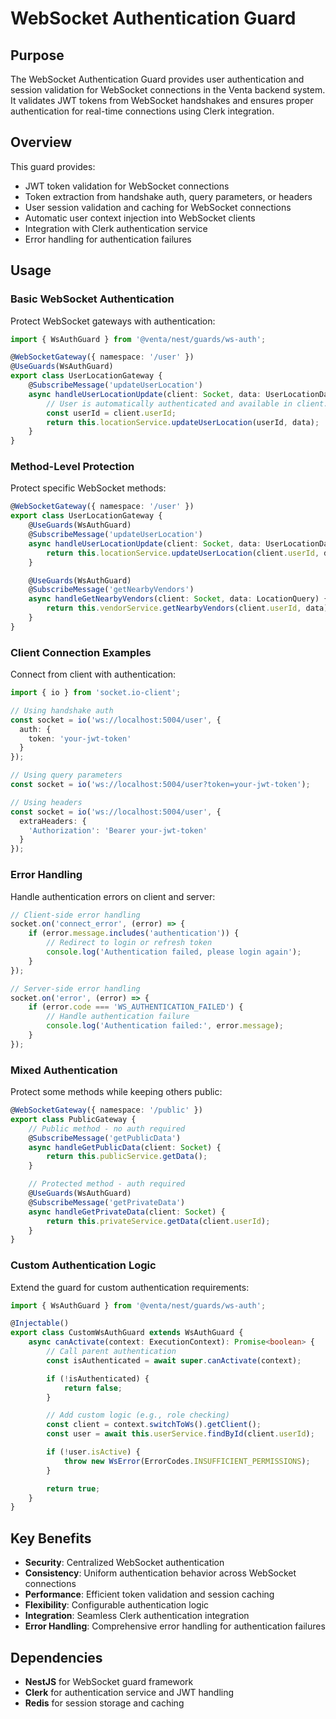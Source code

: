 # WebSocket Authentication Guard

## Purpose

The WebSocket Authentication Guard provides user authentication and session validation for WebSocket connections in the Venta backend system. It validates JWT tokens from WebSocket handshakes and ensures proper authentication for real-time connections using Clerk integration.

## Overview

This guard provides:

- JWT token validation for WebSocket connections
- Token extraction from handshake auth, query parameters, or headers
- User session validation and caching for WebSocket connections
- Automatic user context injection into WebSocket clients
- Integration with Clerk authentication service
- Error handling for authentication failures

## Usage

### Basic WebSocket Authentication

Protect WebSocket gateways with authentication:

```typescript
import { WsAuthGuard } from '@venta/nest/guards/ws-auth';

@WebSocketGateway({ namespace: '/user' })
@UseGuards(WsAuthGuard)
export class UserLocationGateway {
	@SubscribeMessage('updateUserLocation')
	async handleUserLocationUpdate(client: Socket, data: UserLocationData) {
		// User is automatically authenticated and available in client.userId
		const userId = client.userId;
		return this.locationService.updateUserLocation(userId, data);
	}
}
```

### Method-Level Protection

Protect specific WebSocket methods:

```typescript
@WebSocketGateway({ namespace: '/user' })
export class UserLocationGateway {
	@UseGuards(WsAuthGuard)
	@SubscribeMessage('updateUserLocation')
	async handleUserLocationUpdate(client: Socket, data: UserLocationData) {
		return this.locationService.updateUserLocation(client.userId, data);
	}

	@UseGuards(WsAuthGuard)
	@SubscribeMessage('getNearbyVendors')
	async handleGetNearbyVendors(client: Socket, data: LocationQuery) {
		return this.vendorService.getNearbyVendors(client.userId, data);
	}
}
```

### Client Connection Examples

Connect from client with authentication:

```typescript
import { io } from 'socket.io-client';

// Using handshake auth
const socket = io('ws://localhost:5004/user', {
  auth: {
    token: 'your-jwt-token'
  }
});

// Using query parameters
const socket = io('ws://localhost:5004/user?token=your-jwt-token');

// Using headers
const socket = io('ws://localhost:5004/user', {
  extraHeaders: {
    'Authorization': 'Bearer your-jwt-token'
  }
});
```

### Error Handling

Handle authentication errors on client and server:

```typescript
// Client-side error handling
socket.on('connect_error', (error) => {
	if (error.message.includes('authentication')) {
		// Redirect to login or refresh token
		console.log('Authentication failed, please login again');
	}
});

// Server-side error handling
socket.on('error', (error) => {
	if (error.code === 'WS_AUTHENTICATION_FAILED') {
		// Handle authentication failure
		console.log('Authentication failed:', error.message);
	}
});
```

### Mixed Authentication

Protect some methods while keeping others public:

```typescript
@WebSocketGateway({ namespace: '/public' })
export class PublicGateway {
	// Public method - no auth required
	@SubscribeMessage('getPublicData')
	async handleGetPublicData(client: Socket) {
		return this.publicService.getData();
	}

	// Protected method - auth required
	@UseGuards(WsAuthGuard)
	@SubscribeMessage('getPrivateData')
	async handleGetPrivateData(client: Socket) {
		return this.privateService.getData(client.userId);
	}
}
```

### Custom Authentication Logic

Extend the guard for custom authentication requirements:

```typescript
import { WsAuthGuard } from '@venta/nest/guards/ws-auth';

@Injectable()
export class CustomWsAuthGuard extends WsAuthGuard {
	async canActivate(context: ExecutionContext): Promise<boolean> {
		// Call parent authentication
		const isAuthenticated = await super.canActivate(context);

		if (!isAuthenticated) {
			return false;
		}

		// Add custom logic (e.g., role checking)
		const client = context.switchToWs().getClient();
		const user = await this.userService.findById(client.userId);

		if (!user.isActive) {
			throw new WsError(ErrorCodes.INSUFFICIENT_PERMISSIONS);
		}

		return true;
	}
}
```

## Key Benefits

- **Security**: Centralized WebSocket authentication
- **Consistency**: Uniform authentication behavior across WebSocket connections
- **Performance**: Efficient token validation and session caching
- **Flexibility**: Configurable authentication logic
- **Integration**: Seamless Clerk authentication integration
- **Error Handling**: Comprehensive error handling for authentication failures

## Dependencies

- **NestJS** for WebSocket guard framework
- **Clerk** for authentication service and JWT handling
- **Redis** for session storage and caching
